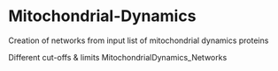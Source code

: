 # Mitochondrial-Dynamics

Creation of networks from input list of mitochondrial dynamics proteins

Different cut-offs & limits
  MitochondrialDynamics_Networks
